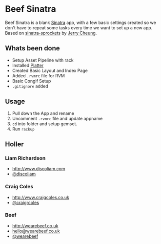 # Beef Sinatra

Beef Sinatra is a blank [Sinatra](http://www.sinatrarb.com/) app, with a few basic settings created so we don't have to repeat some tasks every time we want to set up a new app. Based on [sinatra-sprockets](https://github.com/jch/sinatra-sprockets) by [Jerry Cheung](http://whatcodecraves.com/).

## Whats been done
* Setup Asset Pipeline with rack
* Installed [Platter](https://github.com/craigcoles/Platter)
* Created Basic Layout and Index Page
* Added ```.rvmrc``` file for RVM
* Basic Congif Setup
* ```.gitignore``` added

## Usage
1. Pull down the App and rename
2. Uncomment  ```.rvmrc``` file and update appname
3. ```cd``` into folder and setup gemset.
4. Run  ```rackup```

## Holler

### Liam Richardson

* http://www.discoliam.com
* [@discoliam](http://twitter.com/discoliam)

### Craig Coles

* http://www.craigcoles.co.uk
* [@craigrcoles](http://twitter.com/craigrcoles)

### Beef

* http://wearebeef.co.uk
* hello@wearebeef.co.uk
* [@wearebeef](http://twitter.com/wearebeef)